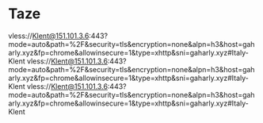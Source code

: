# Taze
vless://Klent@151.101.3.6:443?mode=auto&path=%2F&security=tls&encryption=none&alpn=h3&host=gaharly.xyz&fp=chrome&allowinsecure=1&type=xhttp&sni=gaharly.xyz#Italy-Klent
vless://Klent@151.101.3.6:443?mode=auto&path=%2F&security=tls&encryption=none&alpn=h3&host=gaharly.xyz&fp=chrome&allowinsecure=1&type=xhttp&sni=gaharly.xyz#Italy-Klent
vless://Klent@151.101.3.6:443?mode=auto&path=%2F&security=tls&encryption=none&alpn=h3&host=gaharly.xyz&fp=chrome&allowinsecure=1&type=xhttp&sni=gaharly.xyz#Italy-Klent
